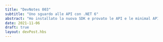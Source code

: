 ```yaml
---
title: "DevNotes 003"
subtitle: "Uno sguardo alle API con .NET 6"
abstract: "Ho installato la nuova SDK e provato le API e le minimal API"
date: 2021-11-06
draft: true
layout: devPost.hbs
---
```

